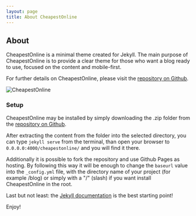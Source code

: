 ```yaml
---
layout: page
title: About CheapestOnline
---
```

## About
CheapestOnline is a minimal theme created for Jekyll. The main purpose of CheapestOnline is to provide a clear theme for those who want a blog ready to use, focused on the content and mobile-first.

For further details on CheapestOnline, please visit the [repository on Github](https://github.com/CheapestOnline/cheapestonline/).

![CheapestOnline](img/CheapestOnline01.png "CheapestOnline")

### Setup
CheapestOnline may be installed by simply downloading the .zip folder from the [repository on Github](https://github.com/CheapestOnline/cheapestonline/archive/master.zip).

After extracting the content from the folder into the selected directory, you can type ``jekyll serve`` from the terminal, than open your browser to ``0.0.0.0:4000/cheapestonline/`` and you will find it there.

Additionally it is possible to fork the repository and use Github Pages as hosting. By following this way it will be enough to change the ``baseurl`` value into the ``_config.yml`` file, with the directory name of your project (for example /blog) or simply with a "/" (slash) if you want install CheapestOnline in the root. 

Last but not least: the [Jekyll documentation](http://jekyllrb.com) is the best starting point!

Enjoy!